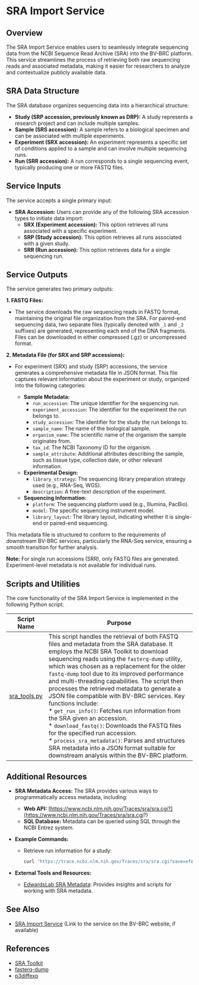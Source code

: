 # SRA Import Service

## Overview

The SRA Import Service enables users to seamlessly integrate sequencing data from the NCBI Sequence Read Archive (SRA) into the BV-BRC platform. This service streamlines the process of retrieving both raw sequencing reads and associated metadata, making it easier for researchers to analyze and contextualize publicly available data.  

## SRA Data Structure

The SRA database organizes sequencing data into a hierarchical structure:

- **Study (SRP accession, previously known as DRP):** A study represents a research project and can include multiple samples.
- **Sample (SRS accession):** A sample refers to a biological specimen and can be associated with multiple experiments.
- **Experiment (SRX accession):** An experiment represents a specific set of conditions applied to a sample and can involve multiple sequencing runs.
- **Run (SRR accession):** A run corresponds to a single sequencing event, typically producing one or more FASTQ files.

## Service Inputs

The service accepts a single primary input:

*   **SRA Accession:**  Users can provide any of the following SRA accession types to initiate data import:
    *   **SRX (Experiment accession):** This option retrieves all runs associated with a specific experiment.
    *   **SRP (Study accession):** This option retrieves all runs associated with a given study.
    *   **SRR (Run accession):** This option retrieves data for a single sequencing run.

## Service Outputs

The service generates two primary outputs:

**1. FASTQ Files:**

*   The service downloads the raw sequencing reads in FASTQ format, maintaining the original file organization from the SRA. For paired-end sequencing data, two separate files (typically denoted with `_1` and `_2` suffixes) are generated, representing each end of the DNA fragments. Files can be downloaded in either compressed (.gz) or uncompressed format.

**2. Metadata File (for SRX and SRP accessions):**

*   For experiment (SRX) and study (SRP) accessions, the service generates a comprehensive metadata file in JSON format. This file captures relevant information about the experiment or study, organized into the following categories:

    *   **Sample Metadata:**
        *   `run_accession`: The unique identifier for the sequencing run.
        *   `experiment_accession`: The identifier for the experiment the run belongs to.
        *   `study_accession`: The identifier for the study the run belongs to.
        *   `sample_name`: The name of the biological sample.
        *   `organism_name`: The scientific name of the organism the sample originates from.
        *   `tax_id`: The NCBI Taxonomy ID for the organism.
        *   `sample_attribute`: Additional attributes describing the sample, such as tissue type, collection date, or other relevant information. 
    *   **Experimental Design:**
        *   `library_strategy`: The sequencing library preparation strategy used (e.g., RNA-Seq, WGS).
        *   `description`:  A free-text description of the experiment.
    *   **Sequencing Information:**
        *   `platform`: The sequencing platform used (e.g., Illumina, PacBio).
        *   `model`: The specific sequencing instrument model.
        *   `library_layout`: The library layout, indicating whether it is single-end or paired-end sequencing.

This metadata file is structured to conform to the requirements of downstream BV-BRC services, particularly the RNA-Seq service, ensuring a smooth transition for further analysis.

**Note:** For single run accessions (SRR), only FASTQ files are generated. Experiment-level metadata is not available for individual runs.

## Scripts and Utilities

The core functionality of the SRA Import Service is implemented in the following Python script:

| Script Name                                | Purpose                                                                                                                                                                                                                                                                                                                 |
| ------------------------------------------ | --------------------------------------------------------------------------------------------------------------------------------------------------------------------------------------------------------------------------------------------------------------------------------------------------------------------------- |
| [sra_tools.py](lib/sra_tools.py) | This script handles the retrieval of both FASTQ files and metadata from the SRA database. It employs the NCBI SRA Toolkit to download sequencing reads using the `fasterq-dump` utility, which was chosen as a replacement for the older `fastq-dump` tool due to its improved performance and multi-threading capabilities. The script then processes the retrieved metadata to generate a JSON file compatible with BV-BRC services. Key functions include: <br> * `get_run_info()`: Fetches run information from the SRA given an accession. <br> * `download_fastq()`: Downloads the FASTQ files for the specified run accession. <br> * `process_sra_metadata()`: Parses and structures SRA metadata into a JSON format suitable for downstream analysis within the BV-BRC platform. |

## Additional Resources

- **SRA Metadata Access:** The SRA provides various ways to programmatically access metadata, including:
   - **Web API:**  [https://www.ncbi.nlm.nih.gov/Traces/sra/sra.cgi?](https://www.ncbi.nlm.nih.gov/Traces/sra/sra.cgi?)
   - **SQL Database:**  Metadata can be queried using SQL through the NCBI Entrez system.

- **Example Commands:**

   - Retrieve run information for a study:
     ```bash
     curl 'https://trace.ncbi.nlm.nih.gov/Traces/sra/sra.cgi?save=efetch&db=sra&rettype=runinfo&term=SRP039561' 
     ```

- **External Tools and Resources:**
   - [EdwardsLab SRA Metadata](https://edwards.sdsu.edu/research/sra-metadata/): Provides insights and scripts for working with SRA metadata. 


## See Also

*   [SRA Import Service](https://bv-brc.org/app/SRAImport) (Link to the service on the BV-BRC website, if available)

## References

*   [SRA Toolkit](https://trace.ncbi.nlm.nih.gov/Traces/sra/sra.cgi?view=software)
*   [fasterq-dump](https://github.com/ncbi/sra-tools/wiki/HowTo:-fasterq-dump)
*   [p3diffexp](https://github.com/PATRIC3/p3diffexp)

